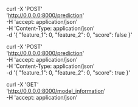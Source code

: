 curl -X 'POST' \
  'http://0.0.0.0:8000/prediction' \
  -H 'accept: application/json' \
  -H 'Content-Type: application/json' \
  -d '{
  "feature_1": 0,
  "feature_2": 0,
  "score": false
}'

curl -X 'POST' \
  'http://0.0.0.0:8000/prediction' \
  -H 'accept: application/json' \
  -H 'Content-Type: application/json' \
  -d '{
  "feature_1": 0,
  "feature_2": 0,
  "score": true
}'

curl -X 'GET' \
  'http://0.0.0.0:8000/model_information' \
  -H 'accept: application/json'
